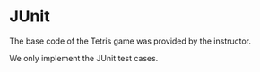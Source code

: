 # JUnit
The base code of the Tetris game was provided by the instructor.

We only implement the JUnit test cases.
